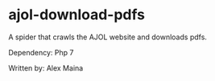 # ajol-download-pdfs
A spider that crawls the AJOL website and downloads pdfs.

Dependency: Php 7

Written by: Alex Maina
